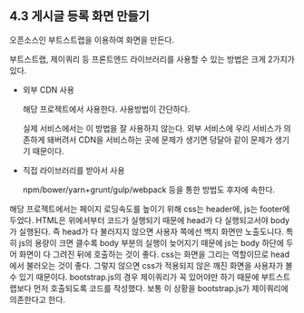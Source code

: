 ## 4.3 게시글 등록 화면 만들기

오픈소스인 부트스트랩을 이용하여 화면을 만든다.

부트스트랩, 제이쿼리 등 프론트엔드 라이브러리를 사용할 수 있는 방법은 크게 2가지가 있다.

- 외부 CDN 사용

    해당 프로젝트에서 사용한다. 사용방법이 간단하다.

    실제 서비스에서는 이 방법을 잘 사용하지 않는다. 외부 서비스에 우리 서비스가 의존하게 돼버려서 CDN을 서비스하는 곳에 문제가 생기면 덩달아 같이 문제가 생기기 때문이다.

- 직접 라이브러리를 받아서 사용

    npm/bower/yarn+grunt/gulp/webpack 등을 통한 방법도 후자에 속한다.

해당 프로젝트에서는 페이지 로딩속도를 높이기 위해 css는 header에, js는 footer에 두었다.
HTML은 위에서부터 코드가 실행되기 때문에 head가 다 실행되고서야 body가 실행된다.
즉 head가 다 불러지지 않으면 사용자 쪽에선 백지 화면만 노출도니다.
특히 js의 용량이 크면 클수록 body 부분의 실행이 늦어지기 때문에 js는 body 하단에 두어 화면이 다 그려진 뒤에 호출하는 것이 좋다.
css는 화면을 그리는 역할이므로 head에서 불러오는 것이 좋다. 그렇지 않으면 css가 적용되지 않은 깨진 화면을 사용자가 볼 수 있기 때문이다. 
bootstrap.js의 경우 제이쿼리가 꼭 있어야만 하기 때문에 부트스트랩보다 먼저 호출되도록 코드를 작성했다.
보통 이 상황을 bootstrap.js가 제이쿼리에 의존한다고 한다.

